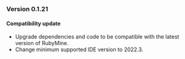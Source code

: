 ### Version 0.1.21

#### Compatibility update
- Upgrade dependencies and code to be compatible with the latest version of RubyMine.
- Change minimum supported IDE version to 2022.3.
